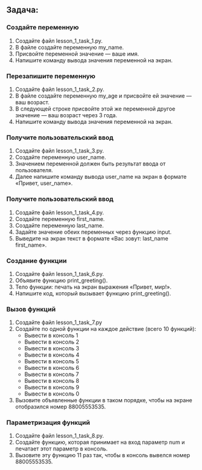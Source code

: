 ## **Задача:**

### Создайте переменную
1. Создайте файл lesson_1_task_1.py.
2. В файле создайте переменную my_name.
3. Присвойте переменной значение — ваше имя.
4. Напишите команду вывода значения переменной на экран.

### Перезапишите переменную

1. Создайте файл lesson_1_task_2.py.
2. В файле создайте переменную my_age и присвойте ей значение — ваш возраст.
3. В следующей строке присвойте этой же переменной другое значение — ваш возраст через 3 года.
4. Напишите команду вывода значения переменной на экран.

### **Получите пользовательский ввод**

1. Создайте файл lesson_1_task_3.py.
2. Создайте переменную user_name.
3. Значением переменной должен быть результат ввода от пользователя. 
4. Далее напишите команду вывода user_name на экран в формате «Привет, user_name».

### **Получите пользовательский ввод**

1. Создайте файл lesson_1_task_4.py.
2. Создайте переменную first_name.
3. Создайте переменную last_name.
4. Задайте значение обеих переменных через функцию input.
5. Выведите на экран текст в формате «Вас зовут: last_name first_name».

### **Создание функции**

1. Создайте файл lesson_1_task_6.py.
2. Объявите функцию print_greeting().
3. Тело функции: печать на экран выражения «Привет, мир!».
4. Напишите код, который вызывает функцию print_greeting().

### **Вызов функций**

1. Создайте файл lesson_1_task_7.py
2. Создайте по одной функции на каждое действие (всего 10 функций):
    - Вывести в консоль 1
    - Вывести в консоль 2
    - Вывести в консоль 3
    - Вывести в консоль 4
    - Вывести в консоль 5
    - Вывести в консоль 6
    - Вывести в консоль 7
    - Вывести в консоль 8
    - Вывести в консоль 9
    - Вывести в консоль 0
3. Вызовите объявленные функции в таком порядке, чтобы на экране отобразился номер 88005553535.

### **Параметризация функций**

1. Создайте файл lesson_1_task_8.py.
2. Создайте функцию, которая принимает на вход параметр num и печатает этот параметр в консоль.
3. Вызовите эту функцию 11 раз так, чтобы в консоль вывелся номер 88005553535.